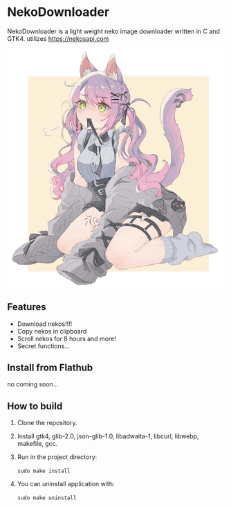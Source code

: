 # NekoDownloader

NekoDownloader is a light weight neko image downloader written in C and GTK4.
utilizes https://nekosapi.com

<img src="data/example.png"/>

## Features
- Download nekos!!!!
- Copy nekos in clipboard
- Scroll nekos for 8 hours and more!
- Secret functions...

## Install from Flathub
no coming soon...

## How to build 

1. Clone the repository.
2. Install gtk4, glib-2.0, json-glib-1.0, libadwaita-1, libcurl, libwebp, makefile, gcc.
3. Run in the project directory:

    `sudo make install`

4. You can uninstall application with:

    `sudo make uninstall`
